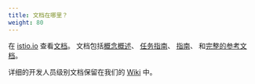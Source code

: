 ```yaml
---
title: 文档在哪里？
weight: 80
---
```


在 [istio.io](https://istio.io) 查看[文档](/zh/docs/)。
文档包括[概念概述](/zh/docs/concepts/)、
[任务指南](/zh/docs/tasks/)、
[指南](/zh/docs/examples/)、
和[完整的参考文档](/zh/docs/reference/)。

详细的开发人员级别文档保留在我们的 [Wiki](https://github.com/istio/istio/wiki) 中。
